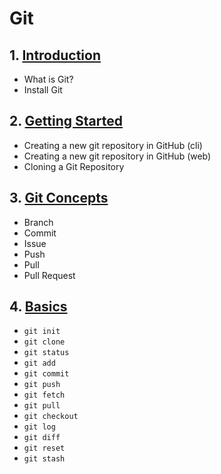 # Git
## 1. [Introduction](git/chapter_00001.md)
  - What is Git?
  - Install Git
## 2. [Getting Started](git/chapter_00002.md)
  - Creating a new git repository in GitHub (cli)
  - Creating a new git repository in GitHub (web)
  - Cloning a Git Repository
## 3. [Git Concepts](git/chapter_00003.md)
  - Branch
  - Commit
  - Issue
  - Push
  - Pull
  - Pull Request
## 4. [Basics](git/chapter_00004.md)
  - `git init`
  - `git clone`
  - `git status`
  - `git add`
  - `git commit`
  - `git push`
  - `git fetch`
  - `git pull`
  - `git checkout`
  - `git log`
  - `git diff`
  - `git reset`
  - `git stash`

